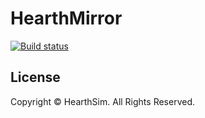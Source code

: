 # HearthMirror

[![Build status](https://ci.appveyor.com/api/projects/status/0ltedeck99oh8t9b/branch/master?svg=true)](https://ci.appveyor.com/project/Epix37/hearthmirror/branch/master)


## License

Copyright © HearthSim. All Rights Reserved.
